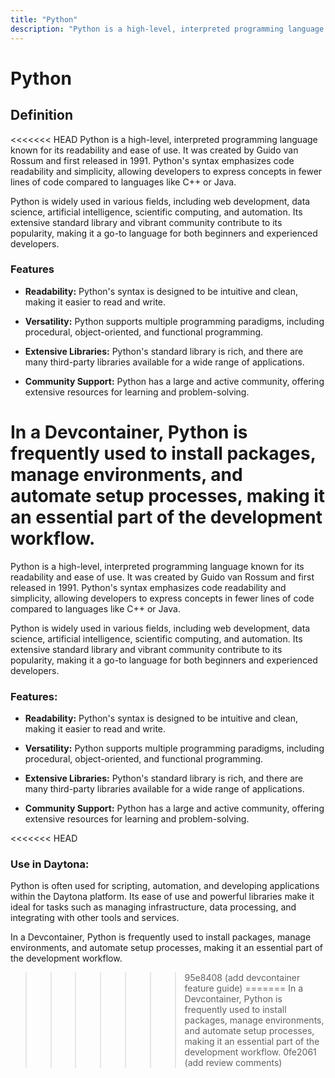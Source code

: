 ```yaml
---
title: "Python"
description: "Python is a high-level, interpreted programming language known for its readability and ease of use. It supports multiple programming paradigms, including procedural, object-oriented, and functional programming, making it versatile for a wide range of applications."
---
```


# Python

## Definition

<<<<<<< HEAD
Python is a high-level, interpreted programming language known for its
readability and ease of use. It was created by Guido van Rossum and first
released in 1991. Python's syntax emphasizes code readability and simplicity,
allowing developers to express concepts in fewer lines of code compared to
languages like C++ or Java.

Python is widely used in various fields, including web development, data
science, artificial intelligence, scientific computing, and automation. Its
extensive standard library and vibrant community contribute to its popularity,
making it a go-to language for both beginners and experienced developers.

### Features

- **Readability:** Python's syntax is designed to be intuitive and clean, making
  it easier to read and write.

- **Versatility:** Python supports multiple programming paradigms, including
  procedural, object-oriented, and functional programming.

- **Extensive Libraries:** Python's standard library is rich, and there are many
  third-party libraries available for a wide range of applications.

- **Community Support:** Python has a large and active community, offering
  extensive resources for learning and problem-solving.

In a Devcontainer, Python is frequently used to install packages, manage
environments, and automate setup processes, making it an essential part of the
development workflow.
=======
Python is a high-level, interpreted programming language known for its readability and ease of use. It was created by Guido van Rossum and first released in 1991. Python's syntax emphasizes code readability and simplicity, allowing developers to express concepts in fewer lines of code compared to languages like C++ or Java.

Python is widely used in various fields, including web development, data science, artificial intelligence, scientific computing, and automation. Its extensive standard library and vibrant community contribute to its popularity, making it a go-to language for both beginners and experienced developers.

### Features:

- **Readability:** Python's syntax is designed to be intuitive and clean, making it easier to read and write.

- **Versatility:** Python supports multiple programming paradigms, including procedural, object-oriented, and functional programming.

- **Extensive Libraries:** Python's standard library is rich, and there are many third-party libraries available for a wide range of applications.

- **Community Support:** Python has a large and active community, offering extensive resources for learning and problem-solving.

<<<<<<< HEAD
### Use in Daytona:

Python is often used for scripting, automation, and developing applications within the Daytona platform. Its ease of use and powerful libraries make it ideal for tasks such as managing infrastructure, data processing, and integrating with other tools and services.

In a Devcontainer, Python is frequently used to install packages, manage environments, and automate setup processes, making it an essential part of the development workflow.
>>>>>>> 95e8408 (add devcontainer feature guide)
=======
In a Devcontainer, Python is frequently used to install packages, manage environments, and automate setup processes, making it an essential part of the development workflow.
>>>>>>> 0fe2061 (add review comments)
